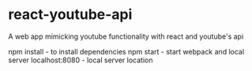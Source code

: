 # react-youtube-api
A web app mimicking youtube functionality with react and youtube's api

npm install - to install dependencies
npm start - start webpack and local server
localhost:8080 - local server location
